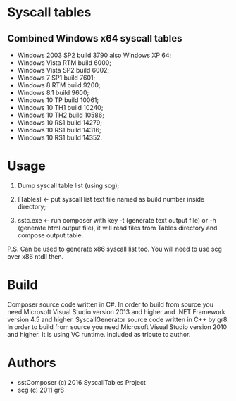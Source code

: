 
# Syscall tables
## Combined Windows x64 syscall tables

+ Windows 2003 SP2 build 3790 also Windows XP 64;
+ Windows Vista RTM build 6000;
+ Windows Vista SP2 build 6002;
+ Windows 7 SP1 build 7601;
+ Windows 8 RTM build 9200;
+ Windows 8.1 build 9600;
+ Windows 10 TP build 10061;
+ Windows 10 TH1 build 10240;
+ Windows 10 TH2 build 10586;
+ Windows 10 RS1 build 14279;
+ Windows 10 RS1 build 14316;
+ Windows 10 RS1 build 14352.

# Usage

1) Dump syscall table list (using scg);

2) [Tables] <- put syscall list text file named as build number inside directory;

3) sstc.exe <- run composer with key -t (generate text output file) or -h (generate html output file), it will read files from Tables directory and compose output table.


P.S.
Can be used to generate x86 syscall list too. You will need to use scg over x86 ntdll then.


# Build

Composer source code written in C#. In order to build from source you need Microsoft Visual Studio version 2013 and higher and .NET Framework version 4.5 and higher. SyscallGenerator source code written in C++ by gr8. In order to build from source you need Microsoft Visual Studio version 2010 and higher. It is using VC runtime. Included as tribute to author.

# Authors

+ sstComposer (c) 2016 SyscallTables Project
+ scg (c) 2011 gr8

